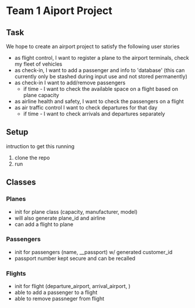 # Team 1 Aiport Project

## Task
We hope to create an airport project to satisfy the following user stories
- as flight control, I want to register a plane to the airport terminals, check my fleet of vehicles
- as check-in, I want to add a passenger and info to 'database' (this can currently only be stashed during input use and not stored permanently)
- as check-in I want to add/remove passengers
    - if time - I want to check the available space on a flight based on plane capacity
- as airline health and safety, I want to check the passengers on a flight
- as air traffic control I want to check departures for that day
    - if time - I want to check arrivals and departures separately

## Setup 
intruction to get this running
1) clone the repo
2) run <file>

## Classes

### Planes
- init for plane class (capacity, manufacturer, model)
- will also generate plane_id and airline
- can add a flight to plane


### Passengers
- init for passengers (name, __passport) w/ generated customer_id
- passport number kept secure and can be recalled


### Flights
- init for flight (departure_airport, arrival_airport, )
- able to add a passenger to a flight
- able to remove passneger from flight
